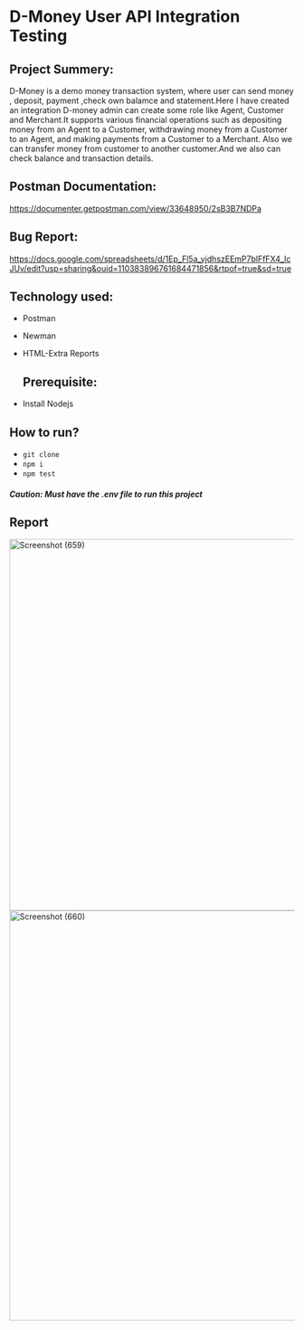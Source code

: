# D-Money User API Integration Testing

## Project Summery:
D-Money is a demo money transaction system, where user can send money , deposit, payment ,check own balamce and statement.Here I have created an integration D-money admin can create some role like Agent, Customer and Merchant.It supports various financial operations such as depositing money from an Agent to a Customer, withdrawing money from a Customer to an Agent, and making payments from a Customer to a Merchant. Also we can  transfer money from customer to another customer.And we also can check balance and transaction details.
 
 ## Postman Documentation:
 https://documenter.getpostman.com/view/33648950/2sB3B7NDPa
 
 ## Bug Report:
 https://docs.google.com/spreadsheets/d/1Ep_Fl5a_yjdhszEEmP7blFfFX4_lcJUv/edit?usp=sharing&ouid=110383896761684471856&rtpof=true&sd=true

 ## Technology used:
 - Postman
 - Newman
 - HTML-Extra Reports

   ## Prerequisite:
  - Install Nodejs

## How to run?
- ``` git clone ```
- ``` npm i ```
- ``` npm test ```

##### Caution: Must have the .env file to run this project 

## Report 
<img width="677" height="657" alt="Screenshot (659)" src="https://github.com/user-attachments/assets/70b5bdca-122b-4381-84a0-289279750e89" />
<img width="914" height="725" alt="Screenshot (660)" src="https://github.com/user-attachments/assets/b9ce9d36-69da-4a7f-ad2d-3d2917051584" />


 
